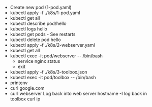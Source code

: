 - Create new pod (1-pod.yaml)
- kubectl apply -f ./k8s/1-pod.yaml
- kubectl get all
- kubectl describe pod/hello
- kubectl logs hello
- kubectl get pods - See restarts
- kubectl delete pod hello
- kubectl apply -f ./k8s/2-webserver.yaml
- kubectl get all
- kubectl exec -it pod/webserver -- /bin/bash
    - service nginx status
    - exit
- kubectl apply -f ./k8s/3-toolbox.json
- kubectl exec -it pod/toolbox -- /bin/bash
- printenv
- curl google.com
- curl webserver Log back into web server hostname -I log back in toolbox curl ip